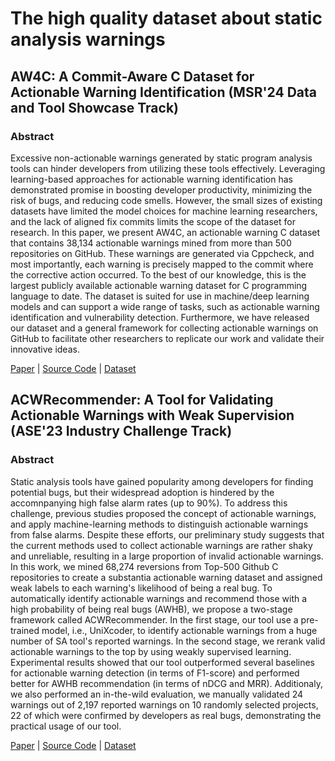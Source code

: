 # The high quality dataset about static analysis warnings

## AW4C: A Commit-Aware C Dataset for Actionable Warning Identification (MSR'24 Data and Tool Showcase Track)

### Abstract
Excessive non-actionable warnings generated by static program analysis tools can hinder developers from utilizing these tools effectively. Leveraging learning-based approaches for actionable warning identification has demonstrated promise in boosting developer productivity, minimizing the risk of bugs, and reducing code smells. However, the small sizes of existing datasets have limited the model choices for machine learning researchers, and the lack of aligned fix commits limits the scope of the dataset for research. In this paper, we present AW4C, an actionable warning C dataset that contains 38,134 actionable warnings mined from more than 500 repositories on GitHub. These warnings are generated via Cppcheck, and most importantly, each warning is precisely mapped to the commit where the corrective action occurred. To the best of our knowledge, this is the largest publicly available actionable warning dataset for C programming language to date. The dataset is suited for use in machine/deep learning models and can support a wide range of tasks, such as actionable warning identification and vulnerability detection. Furthermore, we have released our dataset and a general framework for collecting actionable warnings on GitHub to facilitate other researchers to replicate our work and validate their innovative ideas.

[Paper](https://github.com/LiuZhipeng99/AW4C/blob/main/MSR2024-final.pdf) |
[Source Code](https://github.com/LiuZhipeng99/AW4C) |
[Dataset](https://zenodo.org/records/10277282)


## ACWRecommender: A Tool for Validating Actionable Warnings with Weak Supervision (ASE'23 Industry Challenge Track)

### Abstract
Static analysis tools have gained popularity among developers for finding potential bugs, but their widespread adoption is hindered by the accomnpanying high false alarm rates (up to 90%). To address this challenge, previous studies proposed the concept of actionable warnings, and apply machine-learning methods to distinguish actionable warnings from false alarms. Despite these efforts, our preliminary study suggests that the current methods used to collect actionable warnings are rather shaky and unreliable, resulting in a large proportion of invalid actionable warnings. In this work, we mined 68,274 reversions from Top-500 Github C repositories to create a substantia actionable warning dataset and assigned weak labels to each warning's likelihood of being a real bug. To automatically identify actionable warnings and recommend those with a high probability of being real bugs (AWHB), we propose a two-stage framework called ACWRecommender. In the first stage, our tool use a pre-trained model, i.e., UniXcoder, to identify actionable warnings from a huge number of SA tool's reported warnings. In the second stage, we rerank valid actionable warnings to the top by using weakly supervised learning. Experimental results showed that our tool outperformed several baselines for actionable warning detection (in terms of F1-score) and performed better for AWHB recommendation (in terms of nDCG and MRR). Additionaly, we also performed an in-the-wild evaluation, we manually validated 24 warnings out of 2,197 reported warnings on 10 randomly selected projects, 22 of which were confirmed by developers as real bugs, demonstrating the practical usage of our tool.

[Paper](https://arxiv.org/pdf/2309.09721) |
[Source Code](https://github.com/ZhipengXue97/AWRecommender) |
[Dataset](https://github.com/ZhipengXue97/AWRecommender)